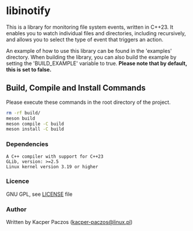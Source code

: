 # libinotify
This is a library for monitoring file system events, written in C++23. It enables you to watch individual files and directories, including recursively, and allows you to select the type of event that triggers an action.

An example of how to use this library can be found in the 'examples' directory. When building the library, you can also build the example by setting the 'BUILD_EXAMPLE' variable to true. **Please note that by default, this is set to false.**

## Build, Compile and Install Commands
Please execute these commands in the root directory of the project.
```bash
rm -rf build/
meson build
meson compile -C build
meson install -C build
```

### Dependencies
```
A C++ compiler with support for C++23
GLib, version: >=2.5
Linux kernel version 3.19 or higher
```

### Licence
GNU GPL, see [LICENSE](./LICENSE) file

### Author
Written by Kacper Paczos (kacper-paczos@linux.pl)
